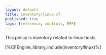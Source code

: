 ```yaml
---
layout: default
title: inventory/linux.cf
published: true
tags: [reference, controls, MPF]
---
```


This policy is inventory related to linux hosts.

[%CFEngine_library_include(inventory/linux)%]
